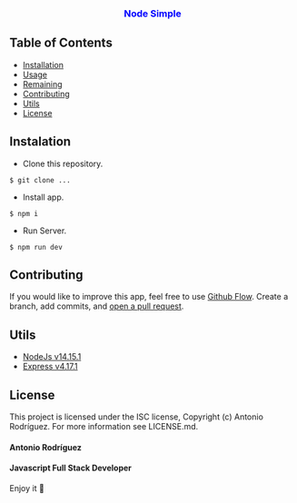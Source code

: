 <h3 align="center" style="color: blue">Node Simple</h3>

## Table of Contents
- [Installation](#installation)
- [Usage](#usage)
- [Remaining](#remaining)
- [Contributing](#contributing)
- [Utils](#utils)
- [License](#license)

## Instalation

- Clone this repository. 
```
$ git clone ...
```
- Install app.
```
$ npm i
```
- Run Server.
```
$ npm run dev
```

## Contributing

If you would like to improve this app, feel free to use [Github Flow](https://guides.github.com/introduction/flow/). Create a branch, add commits, and [open a pull request](https://github.com/fraction/readme-boilerplate/compare/).

## Utils
- [NodeJs v14.15.1](https://nodejs.org/en/)
- [Express v4.17.1](https://expressjs.com/)

## License
This project is licensed under the ISC license, Copyright (c) Antonio Rodríguez. For more information see LICENSE.md.

#### Antonio Rodríguez
#### Javascript Full Stack Developer

Enjoy it 🚀